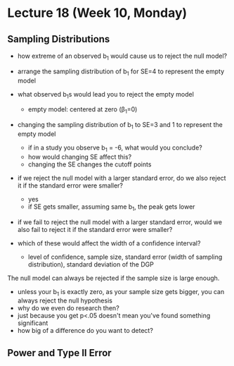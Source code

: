# Lecture 18 (Week 10, Monday)

## Sampling Distributions
* how extreme of an observed b<sub>1</sub> would cause us to reject the null model?
* arrange the sampling distribution of b<sub>1</sub> for SE=4 to represent the empty model
* what observed b<sub>1</sub>s would lead you to reject the empty model
  * empty model: centered at zero (β<sub>1</sub>=0)
* changing the sampling distribution of b<sub>1</sub> to SE=3 and 1 to represent the empty model
  * if in a study you observe b<sub>1</sub> = -6, what would you conclude?
  * how would changing SE affect this?
  * changing the SE changes the cutoff points

* if we reject the null model with a larger standard error, do we also reject it if the standard error were smaller?
  * yes
  * if SE gets smaller, assuming same b<sub>1</sub>, the peak gets lower
* if we fail to reject the null model with a larger standard error, would we also fail to reject it if the standard error were smaller?

* which of these would affect the width of a confidence interval?
  * level of confidence, sample size, standard error (width of sampling distribution), standard deviation of the DGP

The null model can always be rejected if the sample size is large enough.
* unless your b<sub>1</sub> is exactly zero, as your sample size gets bigger, you can always reject the null hypothesis
* why do we even do research then?
* just because you get p<.05 doesn't mean you've found something significant
* how big of a difference do you want to detect?

## Power and Type II Error
